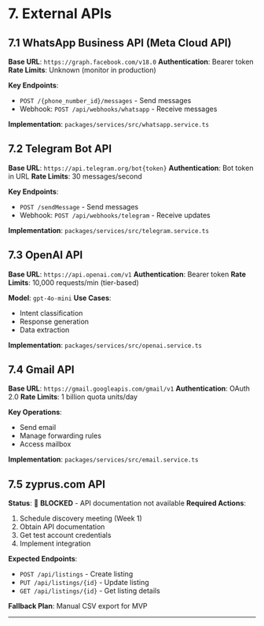 # 7. External APIs

## 7.1 WhatsApp Business API (Meta Cloud API)

**Base URL**: `https://graph.facebook.com/v18.0`
**Authentication**: Bearer token
**Rate Limits**: Unknown (monitor in production)

**Key Endpoints**:
- `POST /{phone_number_id}/messages` - Send messages
- Webhook: `POST /api/webhooks/whatsapp` - Receive messages

**Implementation**: `packages/services/src/whatsapp.service.ts`

## 7.2 Telegram Bot API

**Base URL**: `https://api.telegram.org/bot{token}`
**Authentication**: Bot token in URL
**Rate Limits**: 30 messages/second

**Key Endpoints**:
- `POST /sendMessage` - Send messages
- Webhook: `POST /api/webhooks/telegram` - Receive updates

**Implementation**: `packages/services/src/telegram.service.ts`

## 7.3 OpenAI API

**Base URL**: `https://api.openai.com/v1`
**Authentication**: Bearer token
**Rate Limits**: 10,000 requests/min (tier-based)

**Model**: `gpt-4o-mini`
**Use Cases**:
- Intent classification
- Response generation
- Data extraction

**Implementation**: `packages/services/src/openai.service.ts`

## 7.4 Gmail API

**Base URL**: `https://gmail.googleapis.com/gmail/v1`
**Authentication**: OAuth 2.0
**Rate Limits**: 1 billion quota units/day

**Key Operations**:
- Send email
- Manage forwarding rules
- Access mailbox

**Implementation**: `packages/services/src/email.service.ts`

## 7.5 zyprus.com API

**Status**: 🔴 **BLOCKED** - API documentation not available
**Required Actions**:
1. Schedule discovery meeting (Week 1)
2. Obtain API documentation
3. Get test account credentials
4. Implement integration

**Expected Endpoints**:
- `POST /api/listings` - Create listing
- `PUT /api/listings/{id}` - Update listing
- `GET /api/listings/{id}` - Get listing details

**Fallback Plan**: Manual CSV export for MVP

---
